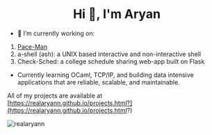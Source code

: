 <h1 align="center">Hi 👋, I'm Aryan</h1>

- 🔭 I’m currently working on:
1)  [Pace-Man](https://github.com/realaryann/Pace-Man)
2)  a-shell (ash): a UNIX based interactive and non-interactive shell
3)  Check-Sched: a college schedule sharing web-app built on Flask
- Currently learning OCaml, TCP/IP, and building data intensive applications that are reliable, scalable, and maintainable.

 All of my projects are available at [https://realaryann.github.io/projects.html?](https://realaryann.github.io/projects.html?)

<p align="left">
</p>


<p><img align="left" src="https://github-readme-stats.vercel.app/api/top-langs?username=realaryann&show_icons=true&locale=en&layout=compact" alt="realaryann" /></p>
